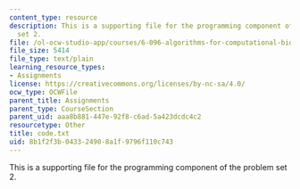 ```yaml
---
content_type: resource
description: This is a supporting file for the programming component of the problem
  set 2.
file: /ol-ocw-studio-app/courses/6-096-algorithms-for-computational-biology-spring-2005/8b1f2f3b043324908a1f9796f110c743_code.txt
file_size: 5414
file_type: text/plain
learning_resource_types:
- Assignments
license: https://creativecommons.org/licenses/by-nc-sa/4.0/
ocw_type: OCWFile
parent_title: Assignments
parent_type: CourseSection
parent_uid: aaa8b881-447e-92f8-c6ad-5a423dcdc4c2
resourcetype: Other
title: code.txt
uid: 8b1f2f3b-0433-2490-8a1f-9796f110c743
---
```

This is a supporting file for the programming component of the problem set 2.